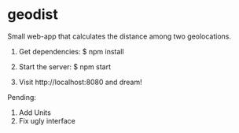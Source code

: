 # geodist
Small web-app that calculates the distance among two geolocations.

1. Get dependencies:
  $ npm install

2. Start the server:
  $ npm start

3. Visit http://localhost:8080 and dream!

Pending:
1. Add Units
2. Fix ugly interface

